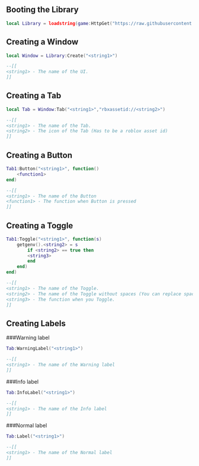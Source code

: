 ## Booting the Library
```lua
local Library = loadstring(game:HttpGet("https://raw.githubusercontent.com/ios-boop/Private/main/UI/src.lua"))()
```


## Creating a Window
```lua
local Window = Library:Create("<string1>")

--[[
<string1> - The name of the UI.
]]
```


## Creating a Tab
```lua
local Tab = Window:Tab("<string1>","rbxassetid://<string2>")

--[[
<string1> - The name of the Tab.
<string2> - The icon of the Tab (Has to be a roblox asset id)
]]
```


## Creating a Button
```lua
Tab1:Button("<string1>", function()
	<function1>
end)

--[[
<string1> - The name of the Button
<function1> - The function when Button is pressed
]]
```


## Creating a Toggle
```lua
Tab1:Toggle("<string1>", function(s)
	getgenv().<string2> = s
        if <string2> == true then
        <string3>
        end
    end)
end)

--[[
<string1> - The name of the Toggle.
<string2> - The name of the Toggle without spaces (You can replace spaces with _).
<string3> - The function when you Toggle.
]]
```


## Creating Labels

###Warning label
```lua
Tab:WarningLabel("<string1>")

--[[
<string1> - The name of the Warning label
]]
```


###Info label
```lua
Tab:InfoLabel("<string1>")

--[[
<string1> - The name of the Info label
]]
```


###Normal label
```lua
Tab:Label("<string1>")

--[[
<string1> - The name of the Normal label
]]
```







